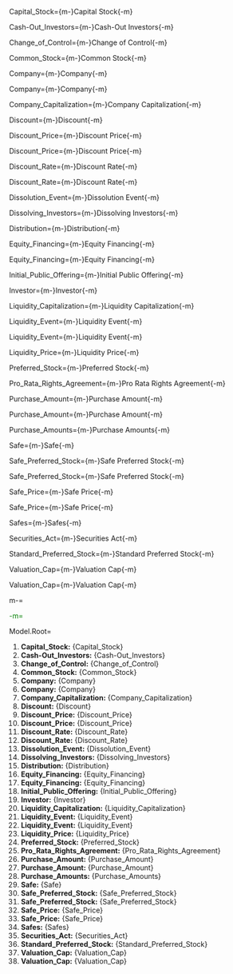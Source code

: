 Capital_Stock={m-}Capital Stock{-m}

Cash-Out_Investors={m-}Cash-Out Investors{-m}

Change_of_Control={m-}Change of Control{-m}

Common_Stock={m-}Common Stock{-m}

Company={m-}Company{-m}

Company={m-}Company{-m}

Company_Capitalization={m-}Company Capitalization{-m}

Discount={m-}Discount{-m}

Discount_Price={m-}Discount Price{-m}

Discount_Price={m-}Discount Price{-m}

Discount_Rate={m-}Discount Rate{-m}

Discount_Rate={m-}Discount Rate{-m}

Dissolution_Event={m-}Dissolution Event{-m}

Dissolving_Investors={m-}Dissolving Investors{-m}

Distribution={m-}Distribution{-m}

Equity_Financing={m-}Equity Financing{-m}

Equity_Financing={m-}Equity Financing{-m}

Initial_Public_Offering={m-}Initial Public Offering{-m}

Investor={m-}Investor{-m}

Liquidity_Capitalization={m-}Liquidity Capitalization{-m}

Liquidity_Event={m-}Liquidity Event{-m}

Liquidity_Event={m-}Liquidity Event{-m}

Liquidity_Price={m-}Liquidity Price{-m}

Preferred_Stock={m-}Preferred Stock{-m}

Pro_Rata_Rights_Agreement={m-}Pro Rata Rights Agreement{-m}

Purchase_Amount={m-}Purchase Amount{-m}

Purchase_Amount={m-}Purchase Amount{-m}

Purchase_Amounts={m-}Purchase Amounts{-m}

Safe={m-}Safe{-m}

Safe_Preferred_Stock={m-}Safe Preferred Stock{-m}

Safe_Preferred_Stock={m-}Safe Preferred Stock{-m}

Safe_Price={m-}Safe Price{-m}

Safe_Price={m-}Safe Price{-m}

Safes={m-}Safes{-m}

Securities_Act={m-}Securities Act{-m}

Standard_Preferred_Stock={m-}Standard Preferred Stock{-m}

Valuation_Cap={m-}Valuation Cap{-m}

Valuation_Cap={m-}Valuation Cap{-m}

m-=<a><font color="green">

-m=</font></a>  

Model.Root=<ol><li><b>Capital_Stock:</b> {Capital_Stock}</li><li><b>Cash-Out_Investors:</b> {Cash-Out_Investors}</li><li><b>Change_of_Control:</b> {Change_of_Control}</li><li><b>Common_Stock:</b> {Common_Stock}</li><li><b>Company:</b> {Company}</li><li><b>Company:</b> {Company}</li><li><b>Company_Capitalization:</b> {Company_Capitalization}</li><li><b>Discount:</b> {Discount}</li><li><b>Discount_Price:</b> {Discount_Price}</li><li><b>Discount_Price:</b> {Discount_Price}</li><li><b>Discount_Rate:</b> {Discount_Rate}</li><li><b>Discount_Rate:</b> {Discount_Rate}</li><li><b>Dissolution_Event:</b> {Dissolution_Event}</li><li><b>Dissolving_Investors:</b> {Dissolving_Investors}</li><li><b>Distribution:</b> {Distribution}</li><li><b>Equity_Financing:</b> {Equity_Financing}</li><li><b>Equity_Financing:</b> {Equity_Financing}</li><li><b>Initial_Public_Offering:</b> {Initial_Public_Offering}</li><li><b>Investor:</b> {Investor}</li><li><b>Liquidity_Capitalization:</b> {Liquidity_Capitalization}</li><li><b>Liquidity_Event:</b> {Liquidity_Event}</li><li><b>Liquidity_Event:</b> {Liquidity_Event}</li><li><b>Liquidity_Price:</b> {Liquidity_Price}</li><li><b>Preferred_Stock:</b> {Preferred_Stock}</li><li><b>Pro_Rata_Rights_Agreement:</b> {Pro_Rata_Rights_Agreement}</li><li><b>Purchase_Amount:</b> {Purchase_Amount}</li><li><b>Purchase_Amount:</b> {Purchase_Amount}</li><li><b>Purchase_Amounts:</b> {Purchase_Amounts}</li><li><b>Safe:</b> {Safe}</li><li><b>Safe_Preferred_Stock:</b> {Safe_Preferred_Stock}</li><li><b>Safe_Preferred_Stock:</b> {Safe_Preferred_Stock}</li><li><b>Safe_Price:</b> {Safe_Price}</li><li><b>Safe_Price:</b> {Safe_Price}</li><li><b>Safes:</b> {Safes}</li><li><b>Securities_Act:</b> {Securities_Act}</li><li><b>Standard_Preferred_Stock:</b> {Standard_Preferred_Stock}</li><li><b>Valuation_Cap:</b> {Valuation_Cap}</li><li><b>Valuation_Cap:</b> {Valuation_Cap}</ol>
